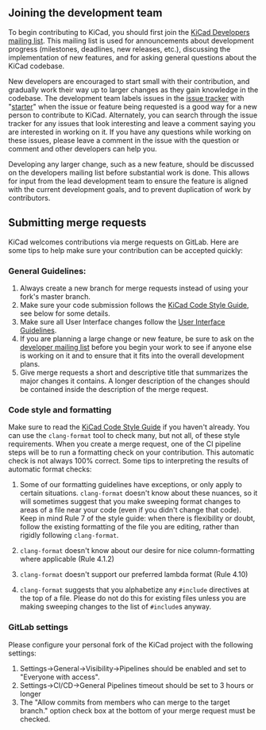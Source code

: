 
## Joining the development team

To begin contributing to KiCad, you should first join the [KiCad Developers mailing list](https://groups.google.com/a/kicad.org/g/devlist). This mailing list is used for announcements about development progress (milestones, deadlines, new releases, etc.), discussing the implementation of new features, and for asking general questions about the KiCad codebase.

New developers are encouraged to start small with their contribution, and gradually work their way up to larger changes as they gain knowledge in the codebase. The development team labels issues in the [issue tracker](https://gitlab.com/kicad/code/kicad/-/issues) with "[starter](https://gitlab.com/kicad/code/kicad/-/issues?scope=all&utf8=%E2%9C%93&state=opened&label_name[]=starter)" when the issue or feature being requested is a good way for a new person to contribute to KiCad. Alternately, you can search through the issue tracker for any issues that look interesting and leave a comment saying you are interested in working on it. If you have any questions while working on these issues, please leave a comment in the issue with the question or comment and other developers can help you.

Developing any larger change, such as a new feature, should be discussed on the developers mailing list before substantial work is done. This allows for input from the lead development team to ensure the feature is aligned with the current development goals, and to prevent duplication of work by contributors.


## Submitting merge requests
KiCad welcomes contributions via merge requests on GitLab.  Here are some tips to help make sure your contribution can be accepted quickly:

### General Guidelines:
1. Always create a new branch for merge requests instead of using your fork's master branch.
2. Make sure your code submission follows the [KiCad Code Style Guide](https://dev-docs.kicad.org/en/rules-guidelines/code-style/), see below for some details.
3. Make sure all User Interface changes follow the [User Interface Guidelines](https://dev-docs.kicad.org/en/rules-guidelines/ui/).
4. If you are planning a large change or new feature, be sure to ask on the [developer mailing list](https://groups.google.com/a/kicad.org/g/devlist) before you begin your work to see if anyone else is working on it and to ensure that it fits into the overall development plans.
5. Give merge requests a short and descriptive title that summarizes the major changes it contains. A longer description of the changes should be contained inside the description of the merge request.

### Code style and formatting

Make sure to read the [KiCad Code Style Guide](https://dev-docs.kicad.org/en/rules-guidelines/code-style/) if you haven't already.  You can use the `clang-format` tool to check many, but not all, of these style requirements.  When you create a merge request, one of the CI pipeline steps will be to run a formatting check on your contribution.  This automatic check is not always 100% correct. Some tips to interpreting the results of automatic format checks:

1. Some of our formatting guidelines have exceptions, or only apply to certain situations.  `clang-format` doesn't know about these nuances, so it will sometimes suggest that you make sweeping format changes to areas of a file near your code (even if you didn't change that code).  Keep in mind Rule 7 of the style guide: when there is flexibility or doubt, follow the existing formatting of the file you are editing, rather than rigidly following `clang-format`.

2. `clang-format` doesn't know about our desire for nice column-formatting where applicable (Rule 4.1.2)

3. `clang-format` doesn't support our preferred lambda format (Rule 4.10)

4. `clang-format` suggests that you alphabetize any `#include` directives at the top of a file.  Please do not do this for existing files unless you are making sweeping changes to the list of `#include`s anyway.

### GitLab settings

Please configure your personal fork of the KiCad project with the following settings:

1. Settings->General->Visibility->Pipelines should be enabled and set to "Everyone with access".
2. Settings->CI/CD->General Pipelines timeout should be set to 3 hours or longer
3. The "Allow commits from members who can merge to the target branch." option check box at the bottom of your merge request must be checked.
